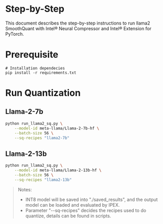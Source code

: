 Step-by-Step
============
This document describes the step-by-step instructions to run llama2 SmoothQuant with Intel® Neural Compressor and Intel® Extension for PyTorch.

# Prerequisite
```
# Installation dependecies
pip install -r requirements.txt
```

# Run Quantization

## Llama-2-7b
```bash
python run_llama2_sq.py \
    --model-id meta-llama/Llama-2-7b-hf \
    --batch-size 56 \
    --sq-recipes "llama2-7b"
```
## Llama-2-13b
```bash
python run_llama2_sq.py \
    --model-id meta-llama/Llama-2-13b-hf \
    --batch-size 56 \
    --sq-recipes "llama2-13b"
```
> Notes:  
> - INT8 model will be saved into "./saved_results", and the output model can be loaded and evaluated by IPEX.  
> - Parameter "--sq-recipes" decides the recipes used to do quantize, details can be found in scripts.